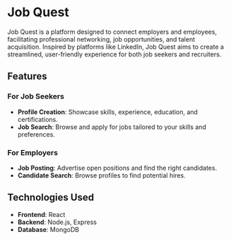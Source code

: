 # Job Quest

Job Quest is a platform designed to connect employers and employees, facilitating professional networking, job opportunities, and talent acquisition. Inspired by platforms like LinkedIn, Job Quest aims to create a streamlined, user-friendly experience for both job seekers and recruiters.

## Features

### For Job Seekers

- **Profile Creation**: Showcase skills, experience, education, and certifications.
- **Job Search**: Browse and apply for jobs tailored to your skills and preferences.

### For Employers

- **Job Posting**: Advertise open positions and find the right candidates.
- **Candidate Search**: Browse profiles to find potential hires.

## Technologies Used

- **Frontend**: React
- **Backend**: Node.js, Express
- **Database**: MongoDB
